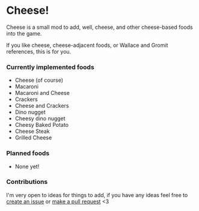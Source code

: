 # Cheese!

Cheese is a small mod to add, well, cheese, and other cheese-based foods into the game.

If you like cheese, cheese-adjacent foods, or Wallace and Gromit references, this is for you.

### Currently implemented foods

-   Cheese (of course)
-   Macaroni
-   Macaroni and Cheese
-   Crackers
-   Cheese and Crackers
-   Dino nugget
-   Cheesy dino nugget
-   Cheesy Baked Potato
-   Cheese Steak
-   Grilled Cheese

### Planned foods

-   None yet!

### Contributions

I'm very open to ideas for things to add, if you have any ideas feel free to [create an issue](https://github.com/Jaxydog/Cheese/issues) or [make a pull request](https://github.com/Jaxydog/Cheese/pulls) <3
